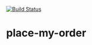 [![Build Status](https://travis-ci.org/thehaymaker/place-my-order.png?branch=master)](https://travis-ci.org/thehaymaker/place-my-order)

# place-my-order
